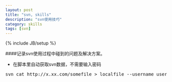 ```yaml
---
layout: post
title: "svn, skills"
description: "svn使用技巧"
category: skills
tags: [svn]
---
```

{% include JB/setup %}

####记录svn使用过程中碰到的问题及解决方案。

* 在脚本里自动获取svn数据，不需要输入密码

<pre class="code prettyprint linenums">
svn cat http://x.xx.com/somefile > localfile --username username --password password --no-auth-cache
</pre>
